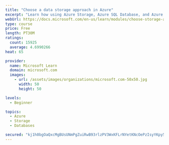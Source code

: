 ```yaml
---
title: "Choose a data storage approach in Azure"
excerpt: "Learn how using Azure Storage, Azure SQL Database, and Azure Cosmos DB - or a combination of them - for your business scenario is the best way to get the most performant solution."
webUrl: https://docs.microsoft.com/en-us/learn/modules/choose-storage-approach-in-azure/
type: course
price: Free
length: PT30M
ratings:
  count: 15925
  average: 4.6990266
heat: 65

provider:
  name: Microsoft Learn
  domain: microsoft.com
  images:
    - url: /assets/images/organizations/microsoft.com-50x50.jpg
      width: 50
      height: 50

levels:
  - Beginner

topics:
  - Azure
  - Storage
  - Databases

secured: "kj1h0bgOaQxcMgBUsUNmPgZuiRwB93rlzPV3WxKFLrNYetKNcOePzIsyYKpy5c3DrZDYBZ3ecfacPYzuhGJF/NJOwqxF3csSUxLcUShE58JfYh3BtAQ9iUIs+5mN27IU3aVi7DGQOHTVE+QXSZZ4ZuGqQ/HawgG1EQB9n/2eCNA6Go8v1hh9xN2Y7h41ey/6tkgBFwu/ls2SFq5tuQEMyXlyVzrOcx0sSaUmQfVTXOdyGwU+/K21cQSPVrvBh9WqGXg3YrZ/T1YahDZTE/R7by6BR88hx90hcZne1wbnc1OeQuh4AXssohKHYPws1GNz7Tv0xA0R4Dvu5zWox0r/XqM1p7Nd278+7dQbS6diiVuy8I9Y7DKlwYXUgIN9x4briqllU+X60GhfKJ/daNOVTfKb5RNFOmKzXwJ0haI6QkwqNSrXOuhEEf5XMfXJm7tr;ZNqlBPya/9S4xY34J4G4NQ=="
---
```


